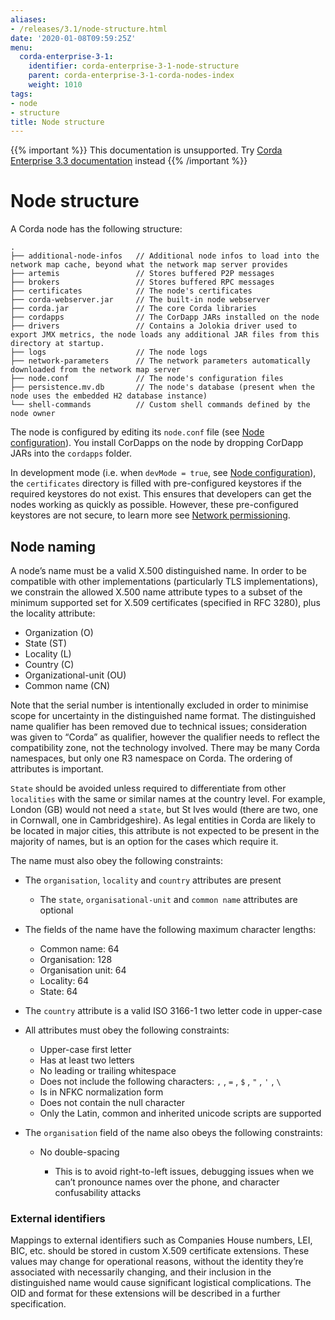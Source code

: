 ```yaml
---
aliases:
- /releases/3.1/node-structure.html
date: '2020-01-08T09:59:25Z'
menu:
  corda-enterprise-3-1:
    identifier: corda-enterprise-3-1-node-structure
    parent: corda-enterprise-3-1-corda-nodes-index
    weight: 1010
tags:
- node
- structure
title: Node structure
---
```

{{% important %}}
This documentation is unsupported.
Try [Corda Enterprise 3.3 documentation](/docs/corda-enterprise/3.3/_index.md) instead
{{% /important %}}


# Node structure


A Corda node has the following structure:

```none
.
├── additional-node-infos   // Additional node infos to load into the network map cache, beyond what the network map server provides
├── artemis                 // Stores buffered P2P messages
├── brokers                 // Stores buffered RPC messages
├── certificates            // The node's certificates
├── corda-webserver.jar     // The built-in node webserver
├── corda.jar               // The core Corda libraries
├── cordapps                // The CorDapp JARs installed on the node
├── drivers                 // Contains a Jolokia driver used to export JMX metrics, the node loads any additional JAR files from this directory at startup.
├── logs                    // The node logs
├── network-parameters      // The network parameters automatically downloaded from the network map server
├── node.conf               // The node's configuration files
├── persistence.mv.db       // The node's database (present when the node uses the embedded H2 database instance)
└── shell-commands          // Custom shell commands defined by the node owner
```

The node is configured by editing its `node.conf` file (see [Node configuration](corda-configuration-file.md)). You install CorDapps on
the node by dropping CorDapp JARs into the `cordapps` folder.

In development mode (i.e. when `devMode = true`, see [Node configuration](corda-configuration-file.md)), the `certificates`
directory is filled with pre-configured keystores if the required keystores do not exist. This ensures that developers
can get the nodes working as quickly as possible. However, these pre-configured keystores are not secure, to learn more
see [Network permissioning](permissioning.md).



## Node naming

A node’s name must be a valid X.500 distinguished name. In order to be compatible with other implementations
(particularly TLS implementations), we constrain the allowed X.500 name attribute types to a subset of the minimum
supported set for X.509 certificates (specified in RFC 3280), plus the locality attribute:


* Organization (O)
* State (ST)
* Locality (L)
* Country (C)
* Organizational-unit (OU)
* Common name (CN)

Note that the serial number is intentionally excluded in order to minimise scope for uncertainty in the distinguished name format.
The distinguished name qualifier has been removed due to technical issues; consideration was given to “Corda” as qualifier,
however the qualifier needs to reflect the compatibility zone, not the technology involved. There may be many Corda namespaces,
but only one R3 namespace on Corda. The ordering of attributes is important.

`State` should be avoided unless required to differentiate from other `localities` with the same or similar names at the
country level. For example, London (GB) would not need a `state`, but St Ives would (there are two, one in Cornwall, one
in Cambridgeshire). As legal entities in Corda are likely to be located in major cities, this attribute is not expected to be
present in the majority of names, but is an option for the cases which require it.

The name must also obey the following constraints:


* The `organisation`, `locality` and `country` attributes are present

    * The `state`, `organisational-unit` and `common name` attributes are optional



* The fields of the name have the following maximum character lengths:  

    * Common name: 64
    * Organisation: 128
    * Organisation unit: 64
    * Locality: 64
    * State: 64



* The `country` attribute is a valid ISO 3166-1 two letter code in upper-case
* All attributes must obey the following constraints:

    * Upper-case first letter
    * Has at least two letters
    * No leading or trailing whitespace
    * Does not include the following characters: `,` , `=` , `$` , `"` , `'` , `\`
    * Is in NFKC normalization form
    * Does not contain the null character
    * Only the Latin, common and inherited unicode scripts are supported



* The `organisation` field of the name also obeys the following constraints:

    * No double-spacing

        * This is to avoid right-to-left issues, debugging issues when we can’t pronounce names over the phone, and
character confusability attacks








### External identifiers

Mappings to external identifiers such as Companies House numbers, LEI, BIC, etc. should be stored in custom X.509
certificate extensions. These values may change for operational reasons, without the identity they’re associated with
necessarily changing, and their inclusion in the distinguished name would cause significant logistical complications.
The OID and format for these extensions will be described in a further specification.
